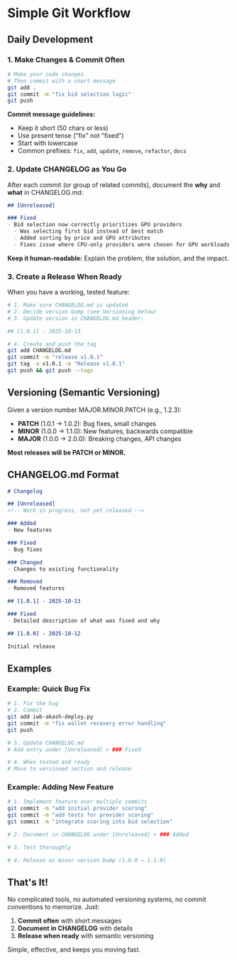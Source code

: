 # Simple Git Workflow

## Daily Development

### 1. Make Changes & Commit Often

```bash
# Make your code changes
# Then commit with a short message
git add .
git commit -m "fix bid selection logic"
git push
```

**Commit message guidelines:**
- Keep it short (50 chars or less)
- Use present tense ("fix" not "fixed")
- Start with lowercase
- Common prefixes: `fix`, `add`, `update`, `remove`, `refactor`, `docs`

### 2. Update CHANGELOG as You Go

After each commit (or group of related commits), document the **why** and **what** in CHANGELOG.md:

```markdown
## [Unreleased]

### Fixed
- Bid selection now correctly prioritizes GPU providers
  - Was selecting first bid instead of best match
  - Added sorting by price and GPU attributes
  - Fixes issue where CPU-only providers were chosen for GPU workloads
```

**Keep it human-readable:** Explain the problem, the solution, and the impact.

### 3. Create a Release When Ready

When you have a working, tested feature:

```bash
# 1. Make sure CHANGELOG.md is updated
# 2. Decide version bump (see Versioning below)
# 3. Update version in CHANGELOG.md header:

## [1.0.1] - 2025-10-13

# 4. Create and push the tag
git add CHANGELOG.md
git commit -m "release v1.0.1"
git tag -a v1.0.1 -m "Release v1.0.1"
git push && git push --tags
```

## Versioning (Semantic Versioning)

Given a version number MAJOR.MINOR.PATCH (e.g., 1.2.3):

- **PATCH** (1.0.1 → 1.0.2): Bug fixes, small changes
- **MINOR** (1.0.0 → 1.1.0): New features, backwards compatible
- **MAJOR** (1.0.0 → 2.0.0): Breaking changes, API changes

**Most releases will be PATCH or MINOR.**

## CHANGELOG.md Format

```markdown
# Changelog

## [Unreleased]
<!-- Work in progress, not yet released -->

### Added
- New features

### Fixed  
- Bug fixes

### Changed
- Changes to existing functionality

### Removed
- Removed features

## [1.0.1] - 2025-10-13

### Fixed
- Detailed description of what was fixed and why

## [1.0.0] - 2025-10-12

Initial release
```

## Examples

### Example: Quick Bug Fix

```bash
# 1. Fix the bug
# 2. Commit
git add iwb-akash-deploy.py
git commit -m "fix wallet recovery error handling"
git push

# 3. Update CHANGELOG.md
# Add entry under [Unreleased] > ### Fixed

# 4. When tested and ready
# Move to versioned section and release
```

### Example: Adding New Feature

```bash
# 1. Implement feature over multiple commits
git commit -m "add initial provider scoring"
git commit -m "add tests for provider scoring"
git commit -m "integrate scoring into bid selection"

# 2. Document in CHANGELOG under [Unreleased] > ### Added

# 3. Test thoroughly

# 4. Release as minor version bump (1.0.0 → 1.1.0)
```

## That's It!

No complicated tools, no automated versioning systems, no commit conventions to memorize. Just:

1. **Commit often** with short messages
2. **Document in CHANGELOG** with details
3. **Release when ready** with semantic versioning

Simple, effective, and keeps you moving fast.
